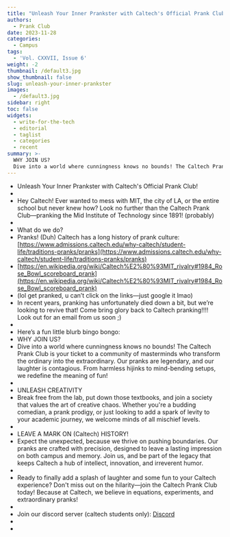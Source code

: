 ```yaml
---
title: "Unleash Your Inner Prankster with Caltech's Official Prank Club!"
authors:
  - Prank Club
date: 2023-11-28
categories:
  - Campus
tags:
  - 'Vol. CXXVII, Issue 6'
weight: -2
thumbnail: /default3.jpg
show_thumbnail: false
slug: unleash-your-inner-prankster
images:
  - /default3.jpg
sidebar: right
toc: false
widgets:
  - write-for-the-tech
  - editorial
  - taglist
  - categories
  - recent
summary: >-
  WHY JOIN US?
  Dive into a world where cunningness knows no bounds! The Caltech Prank Club is your ticket to a community of masterminds who transform the ordinary into the extraordinary. Our pranks are legendary, and our laughter is contagious. From harmless hijinks to mind-bending setups, we redefine the meaning of fun!
---
```



* Unleash Your Inner Prankster with Caltech's Official Prank Club!
* 
* Hey Caltech! Ever wanted to mess with MIT, the city of LA, or the entire school but never knew how? Look no further than the Caltech Prank Club—pranking the Mid Institute of Technology since 1891! (probably)
* 
* What do we do?
* Pranks! (Duh) Caltech has a long history of prank culture: [https://www.admissions.caltech.edu/why-caltech/student-life/traditions-pranks/pranks](https://www.admissions.caltech.edu/why-caltech/student-life/traditions-pranks/pranks)
* [https://en.wikipedia.org/wiki/Caltech%E2%80%93MIT_rivalry#1984_Rose_Bowl_scoreboard_prank](https://en.wikipedia.org/wiki/Caltech%E2%80%93MIT_rivalry#1984_Rose_Bowl_scoreboard_prank)
* (lol get pranked, u can’t click on the links—just google it lmao)
* In recent years, pranking has unfortunately died down a bit, but we’re looking to revive that! Come bring glory back to Caltech pranking!!!! Look out for an email from us soon ;)
* 
* Here’s a fun little blurb bingo bongo:
* WHY JOIN US?
* Dive into a world where cunningness knows no bounds! The Caltech Prank Club is your ticket to a community of masterminds who transform the ordinary into the extraordinary. Our pranks are legendary, and our laughter is contagious. From harmless hijinks to mind-bending setups, we redefine the meaning of fun!
* 
* UNLEASH CREATIVITY
* Break free from the lab, put down those textbooks, and join a society that values the art of creative chaos. Whether you're a budding comedian, a prank prodigy, or just looking to add a spark of levity to your academic journey, we welcome minds of all mischief levels.
* 
* LEAVE A MARK ON (Caltech) HISTORY!
* Expect the unexpected, because we thrive on pushing boundaries. Our pranks are crafted with precision, designed to leave a lasting impression on both campus and memory. Join us, and be part of the legacy that keeps Caltech a hub of intellect, innovation, and irreverent humor.
* 
* Ready to finally add a splash of laughter and some fun to your Caltech experience? Don't miss out on the hilarity—join the Caltech Prank Club today! Because at Caltech, we believe in equations, experiments, and extraordinary pranks!
* 
* Join our discord server (caltech students only): [Discord](https://discord.gg/zzDRsMk4jH)
* 
* 